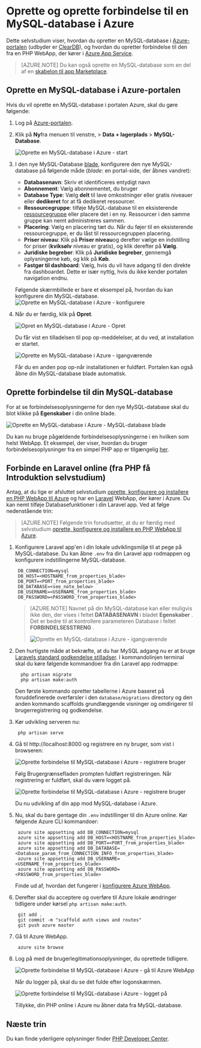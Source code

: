 <properties
    pageTitle="Oprette og oprette forbindelse til en MySQL-database i Azure"
    description="Lær at bruge Azure-portalen til at oprette en MySQL-database og derefter oprette forbindelse til den fra en PHP WebApp i Azure."
    documentationCenter="php"
    services="app-service\web"
    authors="cephalin"
    manager="wpickett"
    editor=""
    tags="mysql"/>

<tags
    ms.service="multiple"
    ms.workload="data-management"
    ms.tgt_pltfrm="na"
    ms.devlang="PHP"
    ms.topic="article"
    ms.date="08/11/2016"
    ms.author="robmcm;cephalin"/>

# <a name="create-and-connect-to-a-mysql-database-in-azure"></a>Oprette og oprette forbindelse til en MySQL-database i Azure

Dette selvstudium viser, hvordan du opretter en MySQL-database i [Azure-portalen](https://portal.azure.com) (udbyder er [ClearDB](http://www.cleardb.com/)), og hvordan du opretter forbindelse til den fra en PHP WebApp, der kører i [Azure App Service](./app-service/app-service-value-prop-what-is.md). 

> [AZURE.NOTE] Du kan også oprette en MySQL-database som en del af en [skabelon til app Marketplace](./app-service-web/app-service-web-create-web-app-from-marketplace.md).

## <a name="create-a-mysql-database-in-azure-portal"></a>Oprette en MySQL-database i Azure-portalen

Hvis du vil oprette en MySQL-database i portalen Azure, skal du gøre følgende:

1. Log på [Azure-portalen](https://portal.azure.com).

2. Klik på **Ny**fra menuen til venstre, > **Data + lagerplads** > **MySQL-Database**.

    ![Oprette en MySQL-database i Azure - start](./media/store-php-create-mysql-database/create-db-1-start.png)

2. I den nye MySQL-Database [blade](azure-portal-overview.md), konfigurere den nye MySQL-database på følgende måde (*blade*: en portal-side, der åbnes vandret):

    - **Databasenavn**: Skriv et identificeres entydigt navn
    - **Abonnement**: Vælg abonnementet, du bruger
    - **Database Type**: Vælg **delt** til lave omkostninger eller gratis niveauer eller **dedikeret** for at få dedikeret ressourcer. 
    - **Ressourcegruppe**: tilføje MySQL-database til en eksisterende [ressourcegruppe](../azure-resource-manager/resource-group-overview.md) eller placere det i en ny. Ressourcer i den samme gruppe kan nemt administreres sammen.
    - **Placering**: Vælg en placering tæt du. Når du føjer til en eksisterende ressourcegruppe, er du låst til ressourcegruppen placering.
    - **Priser niveau**: Klik på **Priser niveau**og derefter vælge en indstilling for priser (**kviksølv** niveau er gratis), og klik derefter på **Vælg**. 
    - **Juridiske begreber**: Klik på **Juridiske begreber**, gennemgå oplysningerne køb, og klik på **Køb**.
    - **Fastgør til dashboard**: Vælg, hvis du vil have adgang til den direkte fra dashboardet. Dette er især nyttig, hvis du ikke kender portalen navigation endnu.
    
    Følgende skærmbillede er bare et eksempel på, hvordan du kan konfigurere din MySQL-database.  
    ![Oprette en MySQL-database i Azure - konfigurere](./media/store-php-create-mysql-database/create-db-2-configure.png)

3. Når du er færdig, klik på **Opret**.

    ![Opret en MySQL-database i Azure - Opret](./media/store-php-create-mysql-database/create-db-3-create.png)

    Du får vist en tilladelsen til pop op-meddelelser, at du ved, at installation er startet.

    ![Oprette en MySQL-database i Azure - igangværende](./media/store-php-create-mysql-database/create-db-4-started-status.png)

    Får du en anden pop op-når installationen er fuldført. Portalen kan også åbne din MySQL-database blade automatisk.

<a name="connect"></a>
## <a name="connect-to-your-mysql-database"></a>Oprette forbindelse til din MySQL-database

For at se forbindelsesoplysningerne for den nye MySQL-database skal du blot klikke på **Egenskaber** i din online blade.
    
![Oprette en MySQL-database i Azure - MySQL-database blade](./media/store-php-create-mysql-database/create-db-5-finished-db-blade.png)

Du kan nu bruge pågældende forbindelsesoplysningerne i en hvilken som helst WebApp. Et eksempel, der viser, hvordan du bruger forbindelsesoplysninger fra en simpel PHP app er tilgængelig [her](https://github.com/WindowsAzure/azure-sdk-for-php-samples/tree/master/tasklist-mysql).

## <a name="connect-a-laravel-web-app-from-the-php-get-started-tutorial"></a>Forbinde en Laravel online (fra PHP få Introduktion selvstudium)

Antag, at du lige er afsluttet selvstudium [oprette, konfigurere og installere en PHP WebApp til Azure](./app-service-web/app-service-web-php-get-started.md) og har en [Laravel](https://www.laravel.com/) WebApp, der kører i Azure. Du kan nemt tilføje Databasefunktioner i din Laravel app. Ved at følge nedenstående trin:

>[AZURE.NOTE] Følgende trin forudsætter, at du er færdig med selvstudium [oprette, konfigurere og installere en PHP WebApp til Azure](./app-service-web/app-service-web-php-get-started.md).

1. Konfigurere Laravel app'en i din lokale udviklingsmiljø til at pege på MySQL-database. Du kan åbne `.env` fra din Laravel app rodmappen og konfigurere indstillingerne MySQL-database.

        DB_CONNECTION=mysql
        DB_HOST=<HOSTNAME_from_properties_blade>
        DB_PORT=<PORT_from_properties_blade>
        DB_DATABASE=<see_note_below>
        DB_USERNAME=<USERNAME_from_properties_blade>
        DB_PASSWORD=<PASSWORD_from_properties_blade>

    >[AZURE.NOTE] Navnet på din MySQL-database kan eller muligvis ikke den, der vises i feltet **DATABASENAVN** i bladet **Egenskaber** . Det er bedre til at kontrollere parameteren Database i feltet **FORBINDELSESSTRENG** . 
    >
    >![Oprette en MySQL-database i Azure - igangværende](./media/store-php-create-mysql-database/connect-db-1-database-name.png)

2. Den hurtigste måde at bekræfte, at du har MySQL adgang nu er at bruge [Laravels standard godkendelse stilladser](https://laravel.com/docs/5.2/authentication#authentication-quickstart). I kommandolinjen terminal skal du køre følgende kommandoer fra din Laravel app rodmappe:

         php artisan migrate
         php artisan make:auth

    Den første kommando opretter tabellerne i Azure baseret på foruddefinerede overførsler i den `database/migrations` directory og den anden kommando scaffolds grundlæggende visninger og omdirigerer til brugerregistrering og godkendelse.

3. Kør udvikling serveren nu:

        php artisan serve

4. Gå til http://localhost:8000 og registrere en ny bruger, som vist i browseren:

    ![Oprette forbindelse til MySQL-database i Azure - registrere bruger](./media/store-php-create-mysql-database/connect-db-2-development-server.png)

    Følg Brugergrænsefladen prompten fuldført registreringen. Når registrering er fuldført, skal du være logget på.
    
    ![Oprette forbindelse til MySQL-database i Azure - registrere bruger](./media/store-php-create-mysql-database/connect-db-3-registered-user.png)

    Du nu udvikling af din app mod MySQL-database i Azure.

5. Nu, skal du bare gentage din `.env` indstillinger til din Azure online. Kør følgende Azure CLI kommandoer:

        azure site appsetting add DB_CONNECTION=mysql
        azure site appsetting add DB_HOST=<HOSTNAME_from_properties_blade>
        azure site appsetting add DB_PORT=<PORT_from_properties_blade>
        azure site appsetting add DB_DATABASE=<Database_param_from_CONNECTION_INFO_from_properties_blade>
        azure site appsetting add DB_USERNAME=<USERNAME_from_properties_blade>
        azure site appsetting add DB_PASSWORD=<PASSWORD_from_properties_blade>

    Finde ud af, hvordan det fungerer i [konfigurere Azure WebApp](./app-service-web/app-service-web-php-get-started.md#configure).

6. Derefter skal du acceptere og overføre til Azure lokale ændringer tidligere under kørsel `php artisan make:auth`.

        git add .
        git commit -m "scaffold auth views and routes"
        git push azure master

7. Gå til Azure WebApp.

        azure site browse

8. Log på med de brugerlegitimationsoplysninger, du oprettede tidligere.

    ![Oprette forbindelse til MySQL-database i Azure - gå til Azure WebApp](./media/store-php-create-mysql-database/connect-db-4-browse-azure-webapp.png)

    Når du logger på, skal du se det fulde efter logonskærmen.
    
    ![Oprette forbindelse til MySQL-database i Azure - logget på](./media/store-php-create-mysql-database/connect-db-5-logged-in.png)

    Tillykke, din PHP online i Azure nu åbner data fra MySQL-database. 

## <a name="next-steps"></a>Næste trin

Du kan finde yderligere oplysninger finder [PHP Developer Center](/develop/php/).
